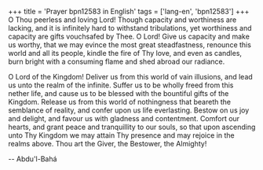 +++
title = 'Prayer bpn12583 in English'
tags = ['lang-en', 'bpn12583']
+++
O Thou peerless and loving Lord!  Though capacity and worthiness are lacking, and it is infinitely hard to withstand tribulations, yet worthiness and capacity are gifts vouchsafed by Thee.  O Lord!  Give us capacity and make us worthy, that we may evince the most great steadfastness, renounce this world and all its people, kindle the fire of Thy love, and even as candles, burn bright with a consuming flame and shed abroad our radiance.

O Lord of the Kingdom!  Deliver us from this world of vain illusions, and lead us unto the realm of the infinite.  Suffer us to be wholly freed from this nether life, and cause us to be blessed with the bountiful gifts of the Kingdom.  Release us from this world of nothingness that beareth the semblance of reality, and confer upon us life everlasting.  Bestow on us joy and delight, and favour us with gladness and contentment.  Comfort our hearts, and grant peace and tranquillity to our souls, so that upon ascending unto Thy Kingdom we may attain Thy presence and may rejoice in the realms above.  Thou art the Giver, the Bestower, the Almighty!

-- Abdu'l-Bahá
